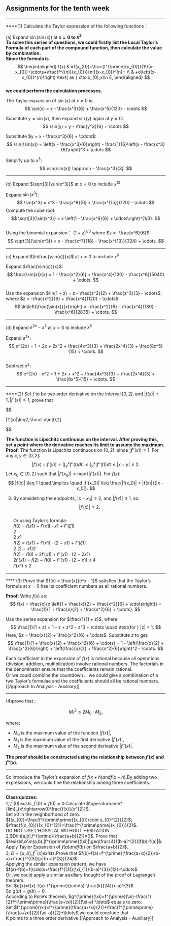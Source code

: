 ## Assignments for the tenth week  
---  
  
****(1) Calculate the Taylor expression of the following functions：  
  
(a) Expand $\sin(\sin(x))$ at **$x=0$ to $x^3$**  
**To solve this series of questions, we could firstly list the Local Taylor’s Formula of each part of the compound function, then calculate the value by combination.**  
**Since the formula is**  
$$  
\begin{aligned}  
f(x) & =f(x_{0})+\frac{f^{\prime}(x_{0})}{1!}(x-x_{0})+\cdots+\frac{f^{(n)}(x_{0})}{n!}(x-x_{0})^{n}+ \\  
& +o\left((x-x_{0})^{n}\right) \text{ as } x\to x_{0},x\in E,  
\end{aligned}  
$$  
**we could perform the calculation processes.**  
  
The Taylor expansion of $\sin(x)$ at $x = 0$ is:  
$$  
\sin(x) = x - \frac{x^3}{6} + \frac{x^5}{120} - \cdots  
$$  
  
Substitute $y = \sin(x)$, then expand $\sin(y)$ again at $y = 0$:  
$$  
\sin(y) = y - \frac{y^3}{6} + \cdots  
$$  
  
Substitute $y = x - \frac{x^3}{6} + \cdots$:  
$$  
\sin(\sin(x)) = \left(x - \frac{x^3}{6}\right) - \frac{1}{6}\left(x - \frac{x^3}{6}\right)^3 + \cdots  
$$  
  
Simplify up to $x^3$:  
$$  
\sin(\sin(x)) \approx x - \frac{x^3}{3}.  
$$  
  
---  
  
(b) Expand $\sqrt[3]{\sin(x^3)}$ at $x=0$ to include $x^{13}$  
  
Expand $\sin(x^3)$:  
$$  
\sin(x^3) = x^3 - \frac{x^9}{6} + \frac{x^{15}}{120} - \cdots  
$$Compute the cube root:  
$$  
\sqrt[3]{\sin(x^3)} = x \left(1 - \frac{x^6}{6} + \cdots\right)^{1/3}.  
$$  
Using the binomial expansion： $(1 + z)^{1/3}$ where $z = -\frac{x^6}{6}$:  
$$  
\sqrt[3]{\sin(x^3)} = x - \frac{x^7}{18} - \frac{x^{13}}{324} + \cdots.  
$$  
  
---  
  
(c) Expand $\ln\frac{\sin(x)}{x}$ at $x=0$ to include $x^6$  
  
Expand $\frac{\sin(x)}{x}$:  
$$  
\frac{\sin(x)}{x} = 1 - \frac{x^2}{6} + \frac{x^4}{120} - \frac{x^6}{5040} + \cdots.  
$$  
Use the expansion $\ln(1 + z) = z - \frac{z^2}{2} + \frac{z^3}{3} - \cdots$, where $z = -\frac{x^2}{6} + \frac{x^4}{120} - \cdots$:  
$$  
\ln\left(\frac{\sin(x)}{x}\right) = -\frac{x^2}{6} - \frac{x^4}{180} - \frac{x^6}{2835} + \cdots.  
$$  
  
---  
  
(d) Expand $e^{2x} - x^2$ at $x=0$ to include $x^5$  
  
Expand $e^{2x}$:  
$$  
e^{2x} = 1 + 2x + 2x^2 + \frac{4x^3}{3} + \frac{2x^4}{3} + \frac{8x^5}{15} + \cdots.  
$$  
Subtract $x^2$:  
$$  
e^{2x} - x^2 = 1 + 2x + x^2 + \frac{4x^3}{3} + \frac{2x^4}{3} + \frac{8x^5}{15} + \cdots.  
$$  
  
  
---  
****(2) Set $f$ to be two order derivative on the interval $[0,2]$, and $|f(x)|\leq1,|f^{\prime\prime}(x)|\leq1$, prove that    
  
$$  
  
|f'(x)|\leq2,\:\forall x\in[0,2].  
  
$$  
  
**The function is Lipschitz continuous on the interval. After proving this, set a point where the derivative reaches its limit to assume the maximum.**  
**Proof**: The function is Lipschitz continuous on $[0,2]$: since $|f''(x)| \leq 1$. For any $x, y \in [0,2]$:  
$$  
|f'(x) - f'(y)| = \left|\int_y^x f''(t) dt\right| \leq \int_y^x |f''(t)| dt \leq |x - y| \leq 2.  
$$Let $x_0 \in [0,2]$ such that $|f'(x_0)| = \max(|f'(x)|)$. For $f(x)$:  
$$  
|f(x)| \leq 1 \quad \implies \quad |f'(x_0)| \leq \frac{|f(x_0)| + |f(x)|}{|x - x_0|}.  
$$  
  
3. By considering the endpoints, $|x - x_0| \leq 2$, and $|f(x)| \leq 1$, so:  
$$  
|f'(x)| \leq 2.  
$$  
Or using Taylor’s formula:  
𝑓(0) = 𝑓(𝑥1) − 𝑓′(𝑥1) ⋅ 𝑥1 + 𝑓′′(𝜉1)  
2  
2 𝑥1  
𝑓(2) = 𝑓(𝑥1) + 𝑓′(𝑥1) ⋅ (2 − 𝑥1) + 𝑓′′(𝜉1)  
2 (2 − 𝑥1)2  
𝑓(2) − 𝑓(0) = 2𝑓′(𝑥1) + 𝑓′′(𝑥1) ⋅ (2 − 2𝑥1)  
2𝑓′(𝑥1) = 𝑓(2) − 𝑓(0) − 𝑓′′(𝑥1) ⋅ (2 − 𝑥1) ≤ 4  
𝑓′(𝑥1) ≤ 2  
  
---  
**** (3) Prove that $f(x) = \frac{x}{e^x - 1}$ satisfies that the Taylor’s formula at $x=0$ has its coefficient numbers as all rational numbers.  
  
**Proof**: Write $f(x)$ as:  
$$  
f(x) = \frac{x}{x \left(1 + \frac{x}{2} + \frac{x^2}{6} + \cdots\right)} = \frac{1}{1 + \frac{x}{2} + \frac{x^2}{6} + \cdots}.  
$$  
  
Use the series expansion for $\frac{1}{1 + z}$, where:  
$$  
\frac{1}{1 + z} = 1 - z + z^2 - z^3 + \cdots \quad \text{for } |z| < 1.  
$$Here, $z = \frac{x}{2} + \frac{x^2}{6} + \cdots$. Substitute $z$ to get:  
$$  
\frac{1}{1 + \frac{x}{2} + \frac{x^2}{6} + \cdots} = 1 - \left(\frac{x}{2} + \frac{x^2}{6}\right) + \left(\frac{x}{2} + \frac{x^2}{6}\right)^2 - \cdots.  
$$  
  
Each coefficient in the expansion of $f(x)$ is rational because all operations (division, addition, multiplication) involve rational numbers. The factorials in the denominator ensure that the coefficients remain rational.  
Or we could combine the countdown， we could give a combination of a two Taylor’s formulae and the coefficients should all be rational numbers.[[Approach to Analysis - Auxiliary]]  
  
---  
(4)prove that :  
  
$$  
M_1^2 \leq 2M_0 \cdot M_2,  
$$  
  
where:  
- $M_0$ is the maximum value of the function $|f(x)|$,  
- $M_1$ is the maximum value of the first derivative $|f'(x)|$,  
- $M_2$ is the maximum value of the second derivative $|f''(x)|$.  
  
**The proof should be constructed using the relationship between $f'(x)$ and $f''(x)$.**  
  
---  
So introduce the Taylor’s expansion of $f(x+h)andf(x-h)$.By adding two expressions, we could fine the relationship among three coefficients.  
  
---  
**Class quizzes:**  
1, $f^{\prime\prime}(0)exists,f^{\prime}(0)=f(0)=0$.Calculate $\operatorname*{lim}_{x\rightarrow0}\frac{f(x)}{x^{2}}$.  
Set x0 in the neighborhood of zero.  
$f(x_{0})=\frac{f^{\prime\prime}(x_{0})\cdot x_{0}^{2}}{2}$;  
$\frac{f(x_{0})}{x_{0}^{2}}=\frac{f^{\prime\prime}(x_{0})}{2}$.  
DO NOT USE L’HOSPITAL WITHOUT HESITATION  
2,$D\in[a,b],f^{\prime}(\frac{a+b}{2})=0$. Prove that $\exists\xi\in(a,b),|f^{\prime\prime}(\xi)|\geq\frac{4}{(b-a)^{2}}|f(b)-f(a)|$.  
Apply Taylor Expansion of $f(a)andf(b)$ on $\frac{a+b}{2}$.  
3, $D = [a,b],f^{\prime\prime\prime}(x)exists$.Prove that $f(b)-f(a)=f^{\prime}(\frac{a+b}{2})(b-a)+\frac{f^{(3)}(c)(b-a)^{3}}{24}$.  
Applying the similar expansion pattern, we have  
$f(a)-f(b)=f(\cdots+\frac{f^{(3)}(\xi_{1})(b-a)^{3}}{12}+\cdots$  
Or ,we could apply a similar auxiliary thought of the proof of Lagrange’s theorem.  
Set $g(x)=f(x)-f(a)-f^{\prime}(\cdots)-\frac{k}{24}(x-a)^{3}$.  
So $g(a)=g(b)=0$.  
According to Rolle’s theorem, $g^{\prime}(\xi)=f^{\prime}(\xi)-\frac{1}{2}f^{\prime\prime}(\frac{a+\xi}{2})(\xi-a)-\ldots$ equals to zero.  
Set $f^{\prime}(\xi)=f^{\prime}(\frac{a+\xi}{2})+\frac{f^{\prime\prime}(\frac{a+\xi}{2})(\xi-a)}{2}+\ldots$,we could conclude that  
K points to a three order derivative.[[Approach to Analysis - Auxiliary]]